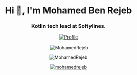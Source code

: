 <h1 align="center">Hi 👋, I'm Mohamed Ben Rejeb</h1>
<h3 align="center">Kotlin tech lead at Softylines.</h3>

<p align="center"><a href="https://github.com/MohamedRejeb"><img alt="Profile" src="https://github.com/MohamedRejeb/MohamedRejeb/blob/main/badges/mohamedrejeb.svg"/></a></p>

<p align="center">&nbsp;<img align="center" src="https://github-readme-stats-sigma-five.vercel.app/api?username=mohamedrejeb&show_icons=true&locale=en" alt="MohamedRejeb" /></p>


<p align="center"><img align="center" src="https://github-readme-stats-sigma-five.vercel.app/api/top-langs?username=mohamedrejeb&show_icons=true&locale=en&layout=compact" alt="MohamedRejeb" /></p>

<!-- <p align="center"> <img src="https://komarev.com/ghpvc/?username=mohamedrejeb&label=Profile%20views&color=0e75b6&style=flat" alt="MohamedRejeb" /> </p> -->

<p align="center"> <a href="https://github.com/ryo-ma/github-profile-trophy"><img src="https://github-profile-trophy.vercel.app/?username=mohamedrejeb" alt="mohamedrejeb" /></a> </p>
